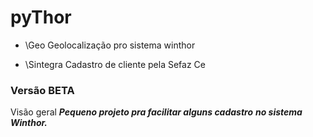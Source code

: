 # pyThor

* \Geo
Geolocalização pro sistema winthor

* \Sintegra
Cadastro de cliente pela Sefaz Ce

### Versão BETA

Visão geral
***Pequeno projeto pra facilitar alguns cadastro***
***no sistema Winthor.***